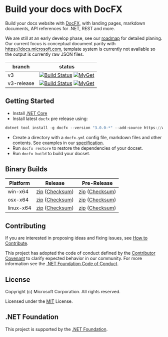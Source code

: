 # Build your docs with DocFX

Build your docs website with [DocFX](https://github.com/dotnet/docfx), with landing pages, markdown documents, API references for .NET, REST and more.

We are still at an early develop phase, see our [roadmap](https://github.com/dotnet/docfx/blob/v3/docs/roadmap.md) for detailed planing.
Our current focus is conceptual document parity with https://docs.microsoft.com, template system is currently not available so the output is currently raw JSON files.

branch | status
-----|-----
v3 | [![Build Status](https://ceapex.visualstudio.com/Engineering/_apis/build/status/Docs.Build/docfx-pipeline?branchName=v3)](https://ceapex.visualstudio.com/Engineering/_build/latest?definitionId=1429&branchName=v3) [![MyGet](https://img.shields.io/myget/docfx-v3-sandbox/v/docfx.svg?label=myget)](https://www.myget.org/feed/Packages/docfx-v3-sandbox) 
v3-release | [![Build Status](https://ceapex.visualstudio.com/Engineering/_apis/build/status/Docs.Build/docfx-pipeline?branchName=v3-release)](https://ceapex.visualstudio.com/Engineering/_build/latest?definitionId=1429&branchName=v3-release) [![MyGet](https://img.shields.io/myget/docfx-v3/v/docfx.svg?label=myget)](https://www.myget.org/feed/Packages/docfx-v3)

## Getting Started

- Install [.NET Core](https://www.microsoft.com/net/download)
- Install latest `docfx` pre release using:
```powershell
dotnet tool install -g docfx --version "3.0.0-*" --add-source https://www.myget.org/F/docfx-v3/api/v2
```
- Create a directory with a `docfx.yml` config file, markdown files and other contents. See examples in our [specification](https://github.com/dotnet/docfx/tree/v3/docs/specs).
- Run `docfx restore` to restore the dependencies of your docset.
- Run `docfx build` to build your docset.

## Binary Builds
|Platform|Release|Pre-Release|
|---|---|---|
|win-x64|[zip](https://opsbuildk8sprod.blob.core.windows.net/docfx-bin/docfx-win-x64-latest.zip) ([Checksum](https://opsbuildk8sprod.blob.core.windows.net/docfx-bin/docfx-win-x64-latest.zip.sha256))|[zip](https://opbuildstoragesandbox.blob.core.windows.net/docfx-bin/docfx-win-x64-latest.zip) ([Checksum](https://opbuildstoragesandbox.blob.core.windows.net/docfx-bin/docfx-win-x64-latest.zip.sha256))|
|osx-x64|[zip](https://opsbuildk8sprod.blob.core.windows.net/docfx-bin/dotnet-runtime-latest-osx-x64.zip) ([Checksum](https://opsbuildk8sprod.blob.core.windows.net/docfx-bin/dotnet-runtime-latest-osx-x64.zip.sha256))|[zip](https://opbuildstoragesandbox.blob.core.windows.net/docfx-bin/docfx-osx-x64-latest.zip) ([Checksum](https://opbuildstoragesandbox.blob.core.windows.net/docfx-bin/docfx-osx-x64-latest.zip.sha256))|
|linux-x64|[zip](https://opsbuildk8sprod.blob.core.windows.net/docfx-bin/dotnet-runtime-latest-linux-x64.zip) ([Checksum](https://opsbuildk8sprod.blob.core.windows.net/docfx-bin/dotnet-runtime-latest-linux-x64.zip.sha256))|[zip](https://opbuildstoragesandbox.blob.core.windows.net/docfx-bin/docfx-linux-x64-latest.zip) ([Checksum](https://opbuildstoragesandbox.blob.core.windows.net/docfx-bin/docfx-linux-x64-latest.zip.sha256))|


## Contributing

If you are interested in proposing ideas and fixing issues, see [How to Contribute](.github/CONTRIBUTING.md).

This project has adopted the code of conduct defined by the [Contributor Covenant](http://contributor-covenant.org/) to clarify expected behavior in our community.
For more information see the [.NET Foundation Code of Conduct](http://www.dotnetfoundation.org/code-of-conduct).

## License

Copyright (c) Microsoft Corporation. All rights reserved.

Licensed under the [MIT](https://github.com/dotnet/docfx/blob/v3/LICENSE.txt) License.

## .NET Foundation

This project is supported by the [.NET Foundation](http://www.dotnetfoundation.org).
